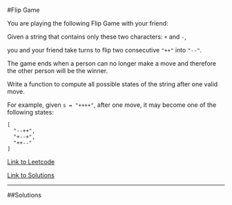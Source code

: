 #Flip Game

You are playing the following Flip Game with your friend: 

Given a string that contains only these two characters: `+` and `-`, 

you and your friend take turns to flip two consecutive `"++"` into `"--"`. 

The game ends when a person can no longer make a move and therefore the other person will be the winner.

Write a function to compute all possible states of the string after one valid move.

For example, given `s = "++++"`, after one move, it may become one of the following states:

````
[
  "--++",
  "+--+",
  "++--"
]
````

[Link to Leetcode](https://leetcode.com/problems/flip-game/)

[Link to Solutions](FlipGame.java)

------------------------------

##Solutions

